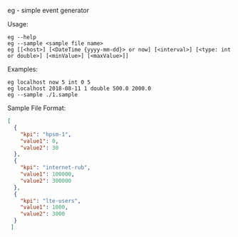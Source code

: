 eg - simple event generator

Usage:
```console
eg --help
eg --sample <sample file name>
eg [[<host>] [<DateTime {yyyy-mm-dd}> or now] [<interval>] [<type: int or double>] [<minValue>] [<maxValue>]]
```
    
Examples:
```console
eg localhost now 5 int 0 5
eg localhost 2018-08-11 1 double 500.0 2000.0
eg --sample ./1.sample
```

Sample File Format:
```json
[
  {
    "kpi": "hpsm-1",
    "value1": 0,
    "value2": 30
  },
  {
    "kpi": "internet-rub",
    "value1": 100000,
    "value2": 300000
  },
  {
    "kpi": "lte-users",
    "value1": 1000,
    "value2": 3000
  }
 ]
```